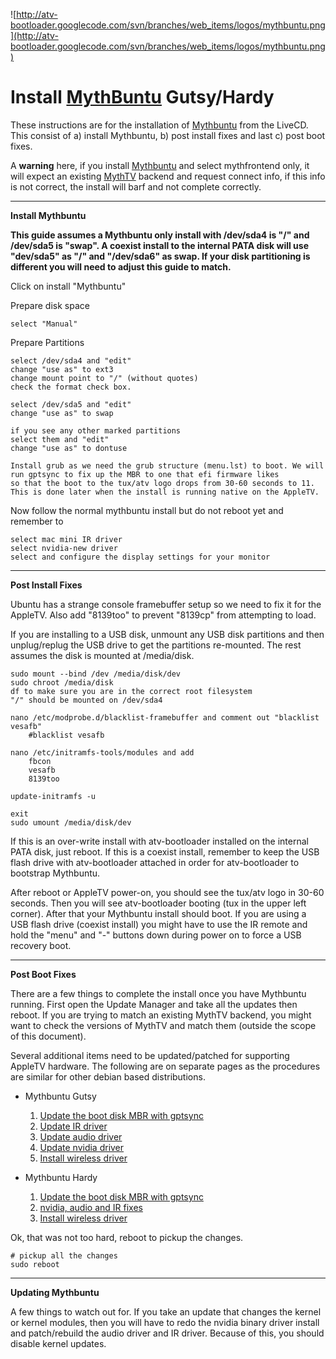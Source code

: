 ![http://atv-bootloader.googlecode.com/svn/branches/web_items/logos/mythbuntu.png](http://atv-bootloader.googlecode.com/svn/branches/web_items/logos/mythbuntu.png)

# Install [MythBuntu](http://www.mythbuntu.org/) Gutsy/Hardy #

These instructions are for the installation of [Mythbuntu](http://www.mythbuntu.org/) from the LiveCD. This consist of a) install Mythbuntu, b) post install fixes and last c) post boot fixes.

A **warning** here, if you install [Mythbuntu](http://www.mythbuntu.org/) and select mythfrontend only, it will expect an existing [MythTV](http://www.mythtv.org/) backend and request connect info, if this info is not correct, the install will barf and not complete correctly.


---

**Install Mythbuntu**

**This guide assumes a Mythbuntu only install with /dev/sda4 is "/" and /dev/sda5 is "swap". A coexist install to the internal PATA disk will use "dev/sda5" as "/" and "/dev/sda6" as swap. If your disk partitioning is different you will need to adjust this guide to match.**

Click on install "Mythbuntu"

Prepare disk space
```
select "Manual"
```

Prepare Partitions
```
select /dev/sda4 and "edit"
change "use as" to ext3
change mount point to "/" (without quotes)
check the format check box.

select /dev/sda5 and "edit"
change "use as" to swap

if you see any other marked partitions
select them and "edit"
change "use as" to dontuse

Install grub as we need the grub structure (menu.lst) to boot. We will run gptsync to fix up the MBR to one that efi firmware likes
so that the boot to the tux/atv logo drops from 30-60 seconds to 11.
This is done later when the install is running native on the AppleTV.
```

Now follow the normal mythbuntu install but do not reboot yet and remember to
```
select mac mini IR driver
select nvidia-new driver
select and configure the display settings for your monitor
```


---

**Post Install Fixes**

Ubuntu has a strange console framebuffer setup so we need to fix it for the AppleTV. Also add "8139too" to prevent "8139cp" from attempting to load.

If you are installing to a USB disk, unmount any USB disk partitions and then unplug/replug the USB drive to get the partitions re-mounted. The rest assumes the disk is mounted at /media/disk.
```
sudo mount --bind /dev /media/disk/dev
sudo chroot /media/disk
df to make sure you are in the correct root filesystem
"/" should be mounted on /dev/sda4

nano /etc/modprobe.d/blacklist-framebuffer and comment out "blacklist vesafb"
	#blacklist vesafb

nano /etc/initramfs-tools/modules and add 
	fbcon
	vesafb
	8139too

update-initramfs -u

exit
sudo umount /media/disk/dev
```

If this is an over-write install with atv-bootloader installed on the internal PATA disk, just reboot. If this is a coexist install, remember to keep the USB flash drive with atv-bootloader attached in order for atv-bootloader to bootstrap Mythbuntu.

After reboot or AppleTV power-on, you should see the tux/atv logo in 30-60 seconds. Then you will see atv-bootloader booting (tux in the upper left corner). After that your Mythbuntu install should boot. If you are using a USB flash drive (coexist install) you might have to use the IR remote and hold the "menu" and "-" buttons down during power on to force a USB recovery boot.


---

**Post Boot Fixes**

There are a few things to complete the install once you have Mythbuntu running. First open the Update Manager and take all the updates then reboot. If you are trying to match an existing MythTV backend, you might want to check the versions of MythTV and match them (outside the scope of this document).

Several additional items need to be updated/patched for supporting AppleTV hardware. The following are on separate pages as the procedures are similar for other debian based distributions.
  * Mythbuntu Gutsy
    1. [Update the boot disk MBR with gptsync](UpdateMBR.md)
    1. [Update IR driver](UpdateIRDriver.md)
    1. [Update audio driver](UpdateAudioDriver.md)
    1. [Update nvidia driver](UpdateNvidiaDriver.md)
    1. [Install wireless driver](InstallWireless.md)

  * Mythbuntu Hardy
    1. [Update the boot disk MBR with gptsync](UpdateMBR.md)
    1. [nvidia, audio and IR fixes](PostMythbuntuHardy.md)
    1. [Install wireless driver](InstallWireless.md)


Ok, that was not too hard, reboot to pickup the changes.
```
# pickup all the changes
sudo reboot
```


---

**Updating Mythbuntu**

A few things to watch out for. If you take an update that changes the kernel or kernel modules, then you will have to redo the nvidia binary driver install and patch/rebuild the audio driver and IR driver. Because of this, you should disable kernel updates.


